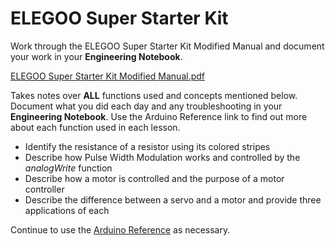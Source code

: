 # ELEGOO Super Starter Kit

Work through the ELEGOO Super Starter Kit Modified Manual and document your work in your **Engineering Notebook**. 

[ELEGOO Super Starter Kit Modified Manual.pdf](https://raw.githubusercontent.com/Culver-Academies/engineering1/main/files/ELEGOO_Super_Starter_Kit_Modified_Manual.pdf)

Takes notes over **ALL** functions used and concepts mentioned below. Document what you did each day and any troubleshooting in your **Engineering Notebook**.  Use the Arduino Reference link to find out more about each function used in each lesson. 

* Identify the resistance of a resistor using its colored stripes
* Describe how Pulse Width Modulation works and controlled by the *analogWrite* function
* Describe how a motor is controlled and the purpose of a motor controller
* Describe the difference between a servo and a motor and provide three applications of each

Continue to use the [Arduino Reference](https://www.arduino.cc/reference/en/) as necessary. 
